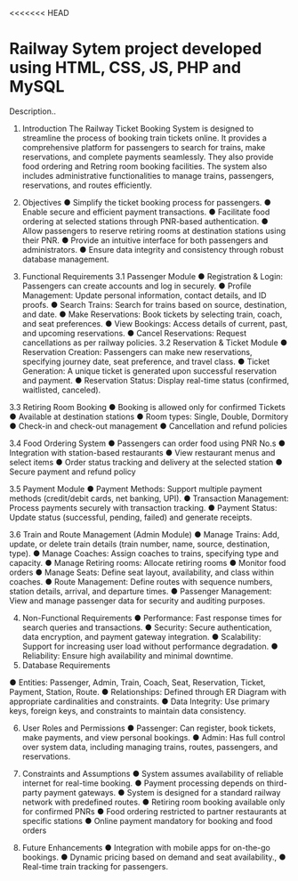 <<<<<<< HEAD
# Railway Sytem project developed using HTML, CSS, JS, PHP and MySQL


Description..

1. Introduction
The Railway Ticket Booking System is designed to streamline the process of booking train
tickets online. It provides a comprehensive platform for passengers to search for trains, make
reservations, and complete payments seamlessly. They also provide food ordering and Retring
room booking facilities. The system also includes administrative functionalities to manage trains,
passengers, reservations, and routes efficiently.

2. Objectives
● Simplify the ticket booking process for passengers.
● Enable secure and efficient payment transactions.
● Facilitate food ordering at selected stations through PNR-based authentication.
● Allow passengers to reserve retiring rooms at destination stations using their PNR.
● Provide an intuitive interface for both passengers and administrators.
● Ensure data integrity and consistency through robust database management.

3. Functional Requirements
3.1 Passenger Module
● Registration & Login: Passengers can create accounts and log in securely.
● Profile Management: Update personal information, contact details, and ID proofs.
● Search Trains: Search for trains based on source, destination, and date.
● Make Reservations: Book tickets by selecting train, coach, and seat preferences.
● View Bookings: Access details of current, past, and upcoming reservations.
● Cancel Reservations: Request cancellations as per railway policies.
3.2 Reservation & Ticket Module
● Reservation Creation: Passengers can make new reservations, specifying journey
date, seat preference, and travel class.
● Ticket Generation: A unique ticket is generated upon successful reservation and
payment.
● Reservation Status: Display real-time status (confirmed, waitlisted, canceled).

3.3 Retiring Room Booking
● Booking is allowed only for confirmed Tickets
● Available at destination stations
● Room types: Single, Double, Dormitory
● Check-in and check-out management
● Cancellation and refund policies

3.4 Food Ordering System
● Passengers can order food using PNR No.s
● Integration with station-based restaurants
● View restaurant menus and select items
● Order status tracking and delivery at the selected station
● Secure payment and refund policy

3.5 Payment Module
● Payment Methods: Support multiple payment methods (credit/debit cards, net banking,
UPI).
● Transaction Management: Process payments securely with transaction tracking.
● Payment Status: Update status (successful, pending, failed) and generate receipts.

3.6 Train and Route Management (Admin Module)
● Manage Trains: Add, update, or delete train details (train number, name, source,
destination, type).
● Manage Coaches: Assign coaches to trains, specifying type and capacity.
● Manage Retiring rooms: Allocate retiring rooms
● Monitor food orders
● Manage Seats: Define seat layout, availability, and class within coaches.
● Route Management: Define routes with sequence numbers, station details, arrival, and
departure times.
● Passenger Management: View and manage passenger data for security and auditing
purposes.

4. Non-Functional Requirements
● Performance: Fast response times for search queries and transactions.
● Security: Secure authentication, data encryption, and payment gateway integration.
● Scalability: Support for increasing user load without performance degradation.
● Reliability: Ensure high availability and minimal downtime.
5. Database Requirements

● Entities: Passenger, Admin, Train, Coach, Seat, Reservation, Ticket, Payment, Station,
Route.
● Relationships: Defined through ER Diagram with appropriate cardinalities and
constraints.
● Data Integrity: Use primary keys, foreign keys, and constraints to maintain data
consistency.

6. User Roles and Permissions
● Passenger: Can register, book tickets, make payments, and view personal bookings.
● Admin: Has full control over system data, including managing trains, routes,
passengers, and reservations.

7. Constraints and Assumptions
● System assumes availability of reliable internet for real-time booking.
● Payment processing depends on third-party payment gateways.
● System is designed for a standard railway network with predefined routes.
● Retiring room booking available only for confirmed PNRs
● Food ordering restricted to partner restaurants at specific stations
● Online payment mandatory for booking and food orders

8. Future Enhancements
● Integration with mobile apps for on-the-go bookings.
● Dynamic pricing based on demand and seat availability.,
● Real-time train tracking for passengers.

